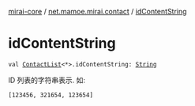 [mirai-core](../index.md) / [net.mamoe.mirai.contact](index.md) / [idContentString](./id-content-string.md)

# idContentString

`val `[`ContactList`](-contact-list/index.md)`<*>.idContentString: `[`String`](https://kotlinlang.org/api/latest/jvm/stdlib/kotlin/-string/index.html)

ID 列表的字符串表示.
如:

```
[123456, 321654, 123654]
```

